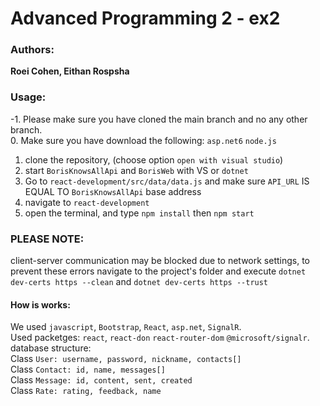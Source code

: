 # Advanced Programming 2 - ex2
### Authors:

**Roei Cohen, Eithan Rospsha**

### Usage:
-1. Please make sure you have cloned the main branch and no any other branch.<br>
0. Make sure you have download the following: `asp.net6` `node.js`<br>
1. clone the repository, (choose option `open with visual studio`)<br>
2. start `BorisKnowsAllApi` and `BorisWeb` with VS or `dotnet`
3. Go to `react-development/src/data/data.js` and make sure `API_URL` IS EQUAL TO `BorisKnowsAllApi` base address<br>
4. navigate to `react-development`<br>
5. open the terminal, and type `npm install` then `npm start`<br>
### PLEASE NOTE:
client-server communication may be blocked due to network settings, to prevent these errors navigate to the project's folder and execute 
`dotnet dev-certs https --clean` and `dotnet dev-certs https --trust`

#### How is works:

We used `javascript`, `Bootstrap`, `React`, `asp.net`, `SignalR`. <br>
Used packetges: `react`, `react-don` `react-router-dom` `@microsoft/signalr`.<br>
database structure:<br>
Class `User: username, password, nickname, contacts[]`<br>
Class `Contact: id, name, messages[]`<br>
Class `Message: id, content, sent, created`<br>
Class `Rate: rating, feedback, name`<br>
